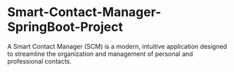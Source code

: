 # Smart-Contact-Manager-SpringBoot-Project
A Smart Contact Manager (SCM) is a modern, intuitive application designed to streamline the organization and management of personal and professional contacts.
